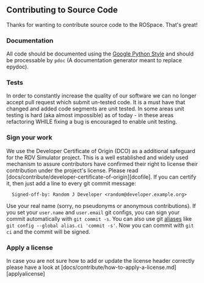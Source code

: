 ## Contributing to Source Code

Thanks for wanting to contribute source code to the ROSpace. That's great!

### Documentation

All code should be documented using the [Google Python Style](http://sphinxcontrib-napoleon.readthedocs.io/en/latest/example_google.html) and should be
processable by `pdoc` (A documentation generator meant to replace epydoc).

### Tests

In order to constantly increase the quality of our software we can no longer accept pull request which submit un-tested code.
It is a must have that changed and added code segments are unit tested.
In some areas unit testing is hard (aka almost impossible) as of today - in these areas refactoring WHILE fixing a bug is encouraged to enable unit testing.

### Sign your work

We use the Developer Certificate of Origin (DCO) as a additional safeguard
for the RDV Simulator project. This is a well established and widely used
mechanism to assure contributors have confirmed their right to license
their contribution under the project's license.
Please read [docs/contribute/developer-certificate-of-origin][dcofile].
If you can certify it, then just add a line to every git commit message:

````
  Signed-off-by: Random J Developer <random@developer.example.org>
````

Use your real name (sorry, no pseudonyms or anonymous contributions).
If you set your `user.name` and `user.email` git configs, you can sign your
commit automatically with `git commit -s`. You can also use git [aliases](https://git-scm.com/book/tr/v2/Git-Basics-Git-Aliases)
like `git config --global alias.ci 'commit -s'`. Now you can commit with
`git ci` and the commit will be signed.

### Apply a license

In case you are not sure how to add or update the license header correctly please have a look at [docs/contribute/how-to-apply-a-license.md][applyalicense]
